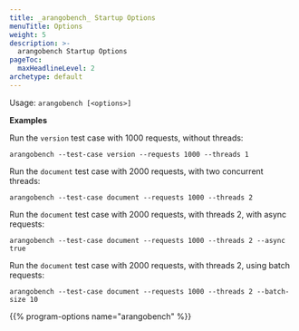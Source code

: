 ```yaml
---
title: _arangobench_ Startup Options
menuTitle: Options
weight: 5
description: >-
  arangobench Startup Options
pageToc:
  maxHeadlineLevel: 2
archetype: default
---
```

Usage: `arangobench [<options>]`

**Examples**

Run the `version` test case with 1000 requests, without threads:

```
arangobench --test-case version --requests 1000 --threads 1
```

Run the `document` test case with 2000 requests, with two concurrent threads:

```
arangobench --test-case document --requests 1000 --threads 2
```

Run the `document` test case with 2000 requests, with threads 2,
with async requests:

```
arangobench --test-case document --requests 1000 --threads 2 --async true
```

Run the `document` test case with 2000 requests, with threads 2,
using batch requests:

```
arangobench --test-case document --requests 1000 --threads 2 --batch-size 10
```

{{% program-options name="arangobench" %}}
